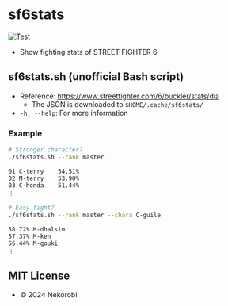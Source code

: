 # sf6stats

[![Test](https://github.com/nekorobi/sf6stats/actions/workflows/test.yml/badge.svg?branch=main)](https://github.com/nekorobi/sf6stats/actions)

- Show fighting stats of STREET FIGHTER 6

## sf6stats.sh (unofficial Bash script)
- Reference: https://www.streetfighter.com/6/buckler/stats/dia
  - The JSON is downloaded to `$HOME/.cache/sf6stats/`
- `-h, --help`: For more information

### Example
```bash
# Stronger character?
./sf6stats.sh --rank master
```
```text
01 C-terry    54.51%
02 M-terry    53.90%
03 C-honda    51.44%
︙
```

```bash
# Easy fight?
./sf6stats.sh --rank master --chara C-guile
```
```text
58.72% M-dhalsim
57.37% M-ken
56.44% M-gouki
︙
```

## MIT License
- © 2024 Nekorobi
